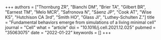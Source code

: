 +++
authors = ["Thornburg ZR", "Bianchi DM", "Brier TA", "Gilbert BR", "Earnest TM", "Melo MCR", "Safronova N", "Sáenz JP", "Cook AT", "Wise KS", "Hutchison CA 3rd", "Smith HO", "Glass JI", "Luthey-Schulten Z."]
title = "Fundamental behaviors emerge from simulations of a living minimal cell"
journal = "Cell"
what = "article"
doi = "10.1016/j.cell.2021.12.025"
pubmed = "35063075"
date = "2022-01-22"
keywords = []
+++


